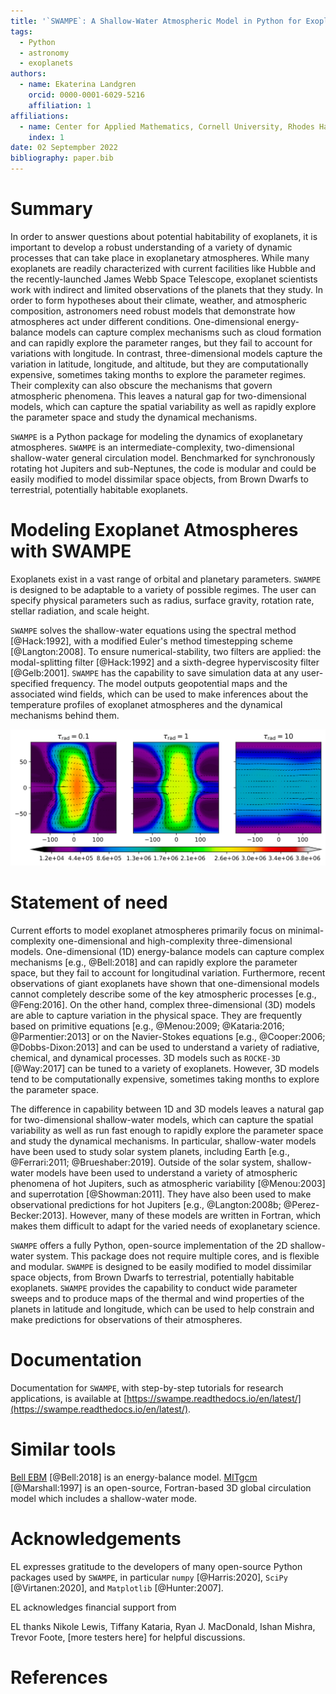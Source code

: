 ```yaml
---
title: '`SWAMPE`: A Shallow-Water Atmospheric Model in Python for Exoplanets'
tags:
  - Python
  - astronomy
  - exoplanets
authors:
  - name: Ekaterina Landgren
    orcid: 0000-0001-6029-5216
    affiliation: 1
affiliations:
  - name: Center for Applied Mathematics, Cornell University, Rhodes Hall, Ithaca, NY 14853, USA
    index: 1
date: 02 Septempber 2022
bibliography: paper.bib
--- 
```



# Summary

In order to answer questions about potential habitability of exoplanets, it is important to develop a robust understanding of a variety of dynamic
processes that can take place in exoplanetary atmospheres. While many exoplanets are readily characterized with current facilities like Hubble and the recently-launched James Webb Space Telescope, exoplanet scientists work with indirect and limited observations of the planets that they study. In order to form hypotheses about their climate, weather, and atmospheric composition, astronomers need robust models that demonstrate how atmospheres act under different conditions. One-dimensional energy-balance models can capture complex mechanisms such as cloud formation and can rapidly explore the parameter ranges, but they fail to account for variations with longitude. In contrast, three-dimensional models capture the variation in latitude, longitude, and altitude, but they are computationally expensive, sometimes taking months to explore the parameter regimes. Their complexity can also obscure the mechanisms that govern atmospheric phenomena. This leaves a natural gap for two-dimensional models, which can capture the spatial variability as well as rapidly explore the parameter space and study the dynamical mechanisms.

`SWAMPE` is a Python package for modeling the dynamics of exoplanetary atmospheres. `SWAMPE` is an intermediate-complexity, two-dimensional shallow-water general circulation model. Benchmarked for synchronously rotating hot Jupiters and sub-Neptunes, 
the code is modular and could be easily modified to model dissimilar space objects, from Brown Dwarfs to terrestrial, potentially habitable exoplanets. 


# Modeling Exoplanet Atmospheres with SWAMPE

Exoplanets exist in a vast range of orbital and planetary parameters. `SWAMPE` is designed to be adaptable to a variety of possible regimes. The user can specify physical parameters such as radius, surface gravity, rotation rate, stellar radiation, and scale height. 

`SWAMPE` solves the shallow-water equations using the spectral method [@Hack:1992], with a modified Euler's method timestepping scheme [@Langton:2008]. To ensure numerical-stability, two filters are applied: the modal-splitting filter [@Hack:1992] and a sixth-degree hyperviscosity filter [@Gelb:2001]. `SWAMPE` has the capability to save simulation data at any user-specified frequency. The model outputs geopotential maps and the associated wind fields, which can be used to make inferences about the temperature profiles of exoplanet atmospheres and the dynamical mechanisms behind them.

![Sample `SWAMPE` output: geopotential maps for a hot Jupiter exoplanet at three values of radiative timescale $\tau_{\rm rad}$: 0.1 days, 1 day, and 10 days. \label{fig:SWAMPE-output}](timescale_example-1.png)

# Statement of need

Current efforts to model exoplanet atmospheres primarily focus on minimal-complexity
one-dimensional and high-complexity three-dimensional models. One-dimensional (1D)
energy-balance models can capture complex mechanisms [e.g., @Bell:2018]
and can rapidly explore the parameter space, but they fail to account for longitudinal variation.
Furthermore, recent observations of giant exoplanets have shown that one-dimensional models
cannot completely describe some of the key atmospheric processes [e.g., @Feng:2016].
On the other hand, complex three-dimensional (3D) models are able to capture variation in the physical space. 
They are frequently based on primitive equations [e.g., @Menou:2009; @Kataria:2016;
 @Parmentier:2013] or on the Navier-Stokes equations 
[e.g., @Cooper:2006; @Dobbs-Dixon:2013] and can be used to understand a variety of radiative,
chemical, and dynamical processes. 3D models such as `ROCKE-3D` [@Way:2017] can be tuned to
a variety of exoplanets. However, 3D models tend to be computationally expensive, sometimes taking months
to explore the parameter space. 

The difference in capability between 1D and 3D models leaves a natural gap for two-dimensional
shallow-water models, which can capture the spatial variability as well as run fast enough to
rapidly explore the parameter space and study the dynamical mechanisms. In particular, shallow-water models have been used to study solar system planets, including Earth
[e.g., @Ferrari:2011; @Brueshaber:2019]. Outside of the solar system,
shallow-water models have been used to understand a variety of atmospheric phenomena of hot Jupiters,
such as atmospheric variability [@Menou:2003] and superrotation [@Showman:2011].
They have also been used to make observational predictions for hot Jupiters [e.g., @Langton:2008b;
@Perez-Becker:2013]. However, many of these models are written in Fortran, which makes them difficult to adapt
for the varied needs of exoplanetary science.

`SWAMPE` offers a fully Python, open-source implementation of the 2D shallow-water system. This package does not require multiple cores, and is flexible and modular. `SWAMPE` is designed to be easily modified to model dissimilar space objects, from Brown Dwarfs to terrestrial, potentially habitable exoplanets. `SWAMPE` provides the capability to conduct
wide parameter sweeps and to produce maps of the thermal and wind properties of the planets in latitude and longitude, which can be used to help constrain and make predictions for observations of their atmospheres.

# Documentation

Documentation for `SWAMPE`, with step-by-step tutorials for research applications, is available at [https://swampe.readthedocs.io/en/latest/](https://swampe.readthedocs.io/en/latest/). 

# Similar tools

[Bell EBM](https://github.com/taylorbell57/Bell_EBM/tree/v1.3) [@Bell:2018] is an energy-balance model.
[MITgcm](https://github.com/MITgcm/MITgcm/) [@Marshall:1997] is an open-source, Fortran-based 3D global circulation model which includes a shallow-water mode. 

# Acknowledgements

EL expresses gratitude to the developers of many open-source Python packages used by `SWAMPE`, in particular `numpy` [@Harris:2020], `SciPy` [@Virtanen:2020], and `Matplotlib` [@Hunter:2007].

EL acknowledges financial support from 

EL thanks Nikole Lewis, Tiffany Kataria, Ryan J. MacDonald, Ishan Mishra, Trevor Foote, [more testers here] for helpful discussions.

# References